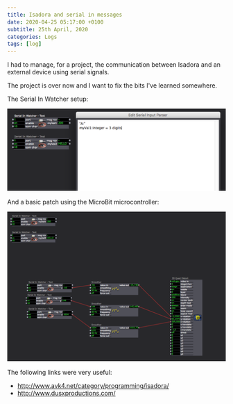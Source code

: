 ```yaml
---
title: Isadora and serial in messages
date: 2020-04-25 05:17:00 +0100
subtitle: 25th April, 2020
categories: Logs
tags: [log]
---
```


I had to manage, for a project, the communication between Isadora and an external device using serial signals.

The project is over now and I want to fix the bits I've learned somewhere.

The Serial In Watcher setup:

![](../assets/log/n92_isa2.png)

And a basic patch using the MicroBit microcontroller:

![](../assets/log/n329_isa.png)

The following links were very useful:

- http://www.avk4.net/category/programming/isadora/
- http://www.dusxproductions.com/